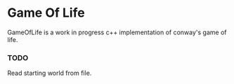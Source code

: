 # Game Of Life
GameOfLife is a work in progress c++ implementation of conway's game of life.

### TODO
Read starting world from file.